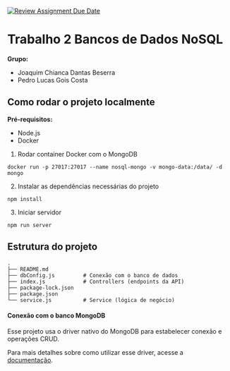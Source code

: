 [![Review Assignment Due Date](https://classroom.github.com/assets/deadline-readme-button-22041afd0340ce965d47ae6ef1cefeee28c7c493a6346c4f15d667ab976d596c.svg)](https://classroom.github.com/a/ori1I0wD)

# Trabalho 2 Bancos de Dados NoSQL
**Grupo:**

- Joaquim Chianca Dantas Beserra
- Pedro Lucas Gois Costa

## Como rodar o projeto localmente

**Pré-requisitos:**

- Node.js
- Docker

1. Rodar container Docker com o MongoDB
```
docker run -p 27017:27017 --name nosql-mongo -v mongo-data:/data/ -d mongo
```

2. Instalar as dependências necessárias do projeto
```
npm install
```

3. Iniciar servidor
```
npm run server
```

## Estrutura do projeto

```
.
├── README.md
├── dbConfig.js         # Conexão com o banco de dados
├── index.js            # Controllers (endpoints da API)
├── package-lock.json
├── package.json
└── service.js          # Service (lógica de negócio)
```

#### Conexão com o banco MongoDB

Esse projeto usa o driver nativo do MongoDB para estabelecer conexão e operações CRUD.

Para mais detalhes sobre como utilizar esse driver, acesse a [documentação](https://mongodb.github.io/node-mongodb-native/3.6/api/index.html).